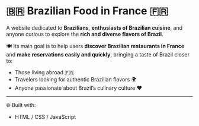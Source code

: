# 🇧🇷 Brazilian Food in France 🇫🇷

A website dedicated to **Brazilians**, **enthusiasts of Brazilian cuisine**, and anyone curious to explore the **rich and diverse flavors of Brazil**.

🍽️ Its main goal is to help users **discover Brazilian restaurants in France** and **make reservations easily and quickly**, bringing a taste of Brazil closer to:

- Those living abroad 🇫🇷
- Travelers looking for authentic Brazilian flavors 🌍
- Anyone passionate about Brazil’s culinary culture ❤️

---

🌐 Built with:
- HTML / CSS / JavaScript

